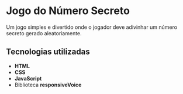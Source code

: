 # Jogo do Número Secreto

Um jogo simples e divertido onde o jogador deve adivinhar um número secreto gerado aleatoriamente.

## Tecnologias utilizadas
- **HTML**
- **CSS**
- **JavaScript**
- Biblioteca **responsiveVoice**
